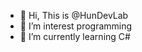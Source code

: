 - 👋 Hi, This is @HunDevLab
- 👀 I’m interest programming
- 🌱 I’m currently learning C#

<!---
HunDevLab/HunDevLab is a ✨ special ✨ repository because its `README.md` (this file) appears on your GitHub profile.
You can click the Preview link to take a look at your changes.
--->
